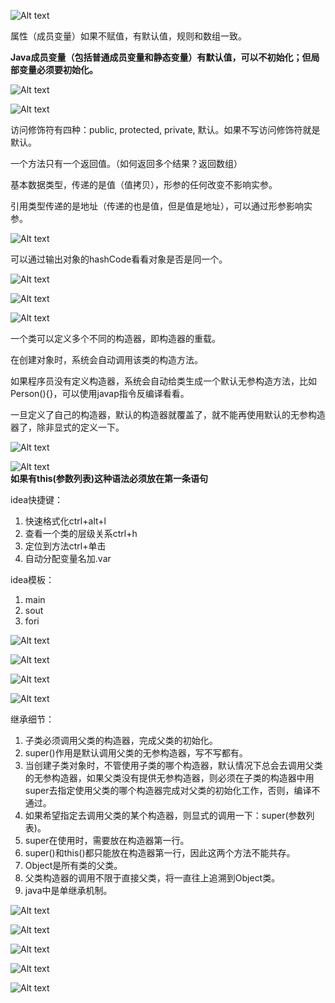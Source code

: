 ![Alt text](image/day3/image.png)

属性（成员变量）如果不赋值，有默认值，规则和数组一致。

**Java成员变量（包括普通成员变量和静态变量）有默认值，可以不初始化；但局部变量必须要初始化。**

![Alt text](image/day3/image-1.png)

![Alt text](image/day3/image-2.png)

访问修饰符有四种：public, protected, private, 默认。如果不写访问修饰符就是默认。

一个方法只有一个返回值。（如何返回多个结果？返回数组）

基本数据类型，传递的是值（值拷贝），形参的任何改变不影响实参。

引用类型传递的是地址（传递的也是值，但是值是地址），可以通过形参影响实参。

![Alt text](image/day3/image-3.png)

可以通过输出对象的hashCode看看对象是否是同一个。

![Alt text](image/day3/image-4.png)

![Alt text](image/day3/image-5.png)

![Alt text](image/day3/image-6.png)

一个类可以定义多个不同的构造器，即构造器的重载。

在创建对象时，系统会自动调用该类的构造方法。

如果程序员没有定义构造器，系统会自动给类生成一个默认无参构造方法，比如Person(){}，可以使用javap指令反编译看看。

一旦定义了自己的构造器，默认的构造器就覆盖了，就不能再使用默认的无参构造器了，除非显式的定义一下。

![Alt text](image/day3/image-7.png)

![Alt text](image/day3/image-8.png)  
**如果有this(参数列表)这种语法必须放在第一条语句**

idea快捷键：
1. 快速格式化ctrl+alt+l
2. 查看一个类的层级关系ctrl+h
3. 定位到方法ctrl+单击
4. 自动分配变量名加.var

idea模板：
1. main
2. sout
3. fori

![Alt text](image/day3/image-9.png)

![Alt text](image/day3/image-10.png)

![Alt text](image/day3/image-11.png)

![Alt text](image/day3/image-12.png)

继承细节：
1. 子类必须调用父类的构造器，完成父类的初始化。
2. super()作用是默认调用父类的无参构造器，写不写都有。
3. 当创建子类对象时，不管使用子类的哪个构造器，默认情况下总会去调用父类的无参构造器，如果父类没有提供无参构造器，则必须在子类的构造器中用super去指定使用父类的哪个构造器完成对父类的初始化工作，否则，编译不通过。
4. 如果希望指定去调用父类的某个构造器，则显式的调用一下：super(参数列表)。
5. super在使用时，需要放在构造器第一行。
6. super()和this()都只能放在构造器第一行，因此这两个方法不能共存。
7. Object是所有类的父类。
8. 父类构造器的调用不限于直接父类，将一直往上追溯到Object类。
9. java中是单继承机制。

![Alt text](image/day3/image-13.png)

![Alt text](image/day3/image-14.png)

![Alt text](image/day3/image-15.png)

![Alt text](image/day3/image-16.png)

![Alt text](image/day3/image-17.png)
